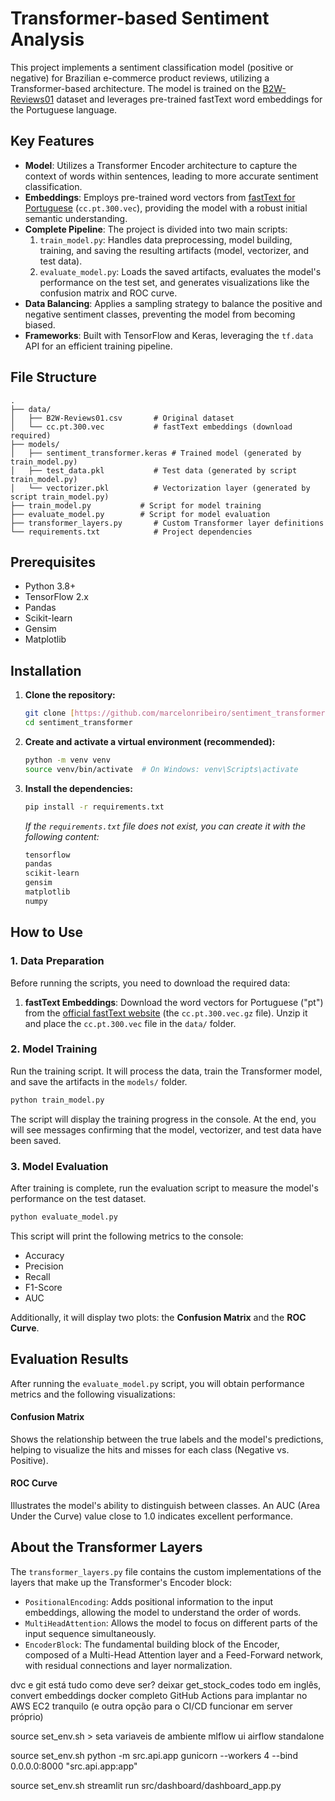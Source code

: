 # Transformer-based Sentiment Analysis

This project implements a sentiment classification model (positive or negative) for Brazilian e-commerce product reviews, utilizing a Transformer-based architecture. The model is trained on the [B2W-Reviews01](https://www.kaggle.com/datasets/involvest-data-lab/b2w-reviews01) dataset and leverages pre-trained fastText word embeddings for the Portuguese language.

## Key Features

-   **Model**: Utilizes a Transformer Encoder architecture to capture the context of words within sentences, leading to more accurate sentiment classification.
-   **Embeddings**: Employs pre-trained word vectors from [fastText for Portuguese](https://fasttext.cc/docs/en/crawl-vectors.html) (`cc.pt.300.vec`), providing the model with a robust initial semantic understanding.
-   **Complete Pipeline**: The project is divided into two main scripts:
    1.  `train_model.py`: Handles data preprocessing, model building, training, and saving the resulting artifacts (model, vectorizer, and test data).
    2.  `evaluate_model.py`: Loads the saved artifacts, evaluates the model's performance on the test set, and generates visualizations like the confusion matrix and ROC curve.
-   **Data Balancing**: Applies a sampling strategy to balance the positive and negative sentiment classes, preventing the model from becoming biased.
-   **Frameworks**: Built with TensorFlow and Keras, leveraging the `tf.data` API for an efficient training pipeline.

## File Structure

```
.
├── data/
│   ├── B2W-Reviews01.csv       # Original dataset
│   └── cc.pt.300.vec           # fastText embeddings (download required)
├── models/
│   ├── sentiment_transformer.keras # Trained model (generated by train_model.py)
│   ├── test_data.pkl           # Test data (generated by script train_model.py)
│   └── vectorizer.pkl          # Vectorization layer (generated by script train_model.py)
├── train_model.py           # Script for model training
├── evaluate_model.py        # Script for model evaluation
├── transformer_layers.py       # Custom Transformer layer definitions
└── requirements.txt            # Project dependencies
```

## Prerequisites

-   Python 3.8+
-   TensorFlow 2.x
-   Pandas
-   Scikit-learn
-   Gensim
-   Matplotlib

## Installation

1.  **Clone the repository:**
    ```sh
    git clone [https://github.com/marcelonribeiro/sentiment_transformer.git](https://github.com/marcelonribeiro/sentiment_transformer.git)
    cd sentiment_transformer
    ```

2.  **Create and activate a virtual environment (recommended):**
    ```sh
    python -m venv venv
    source venv/bin/activate  # On Windows: venv\Scripts\activate
    ```

3.  **Install the dependencies:**
    ```sh
    pip install -r requirements.txt
    ```
    *If the `requirements.txt` file does not exist, you can create it with the following content:*
    ```txt
    tensorflow
    pandas
    scikit-learn
    gensim
    matplotlib
    numpy
    ```

## How to Use

### 1. Data Preparation

Before running the scripts, you need to download the required data:

1.  **fastText Embeddings**: Download the word vectors for Portuguese ("pt") from the [official fastText website](https://fasttext.cc/docs/en/crawl-vectors.html) (the `cc.pt.300.vec.gz` file). Unzip it and place the `cc.pt.300.vec` file in the `data/` folder.

### 2. Model Training

Run the training script. It will process the data, train the Transformer model, and save the artifacts in the `models/` folder.

```sh
python train_model.py
```

The script will display the training progress in the console. At the end, you will see messages confirming that the model, vectorizer, and test data have been saved.

### 3. Model Evaluation

After training is complete, run the evaluation script to measure the model's performance on the test dataset.

```sh
python evaluate_model.py
```

This script will print the following metrics to the console:
-   Accuracy
-   Precision
-   Recall
-   F1-Score
-   AUC

Additionally, it will display two plots: the **Confusion Matrix** and the **ROC Curve**.

## Evaluation Results

After running the `evaluate_model.py` script, you will obtain performance metrics and the following visualizations:

#### Confusion Matrix
Shows the relationship between the true labels and the model's predictions, helping to visualize the hits and misses for each class (Negative vs. Positive).

#### ROC Curve
Illustrates the model's ability to distinguish between classes. An AUC (Area Under the Curve) value close to 1.0 indicates excellent performance.

## About the Transformer Layers

The `transformer_layers.py` file contains the custom implementations of the layers that make up the Transformer's Encoder block:

-   `PositionalEncoding`: Adds positional information to the input embeddings, allowing the model to understand the order of words.
-   `MultiHeadAttention`: Allows the model to focus on different parts of the input sequence simultaneously.
-   `EncoderBlock`: The fundamental building block of the Encoder, composed of a Multi-Head Attention layer and a Feed-Forward network, with residual connections and layer normalization.

dvc e git está tudo como deve ser?
deixar get_stock_codes todo em inglês, convert embeddings
docker completo
GitHub Actions para implantar no AWS EC2 tranquilo (e outra opção para o CI/CD funcionar em server próprio)

source set_env.sh > seta variaveis de ambiente
mlflow ui
airflow standalone

source set_env.sh
python -m src.api.app
gunicorn --workers 4 --bind 0.0.0.0:8000 "src.api.app:app"

source set_env.sh
streamlit run src/dashboard/dashboard_app.py